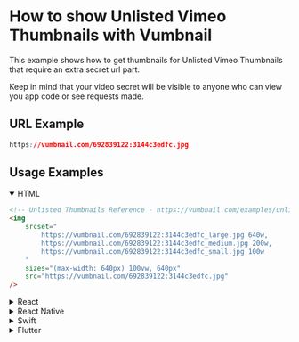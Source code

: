 <!-- Syntax Languages - https://github.com/github/linguist/blob/master/vendor/README.md -->
# How to show Unlisted Vimeo Thumbnails with Vumbnail

This example shows how to get thumbnails for Unlisted Vimeo Thumbnails that require an extra secret url part.

Keep in mind that your video secret will be visible to anyone who can view you app code or see requests made.


## URL Example
```css
https://vumbnail.com/692839122:3144c3edfc.jpg
```

## Usage Examples

<details open>
    <summary>HTML</summary>

```html
<!-- Unlisted Thumbnails Reference - https://vumbnail.com/examples/unlisted-vimeo-thumbnails -->
<img 
    srcset="
        https://vumbnail.com/692839122:3144c3edfc_large.jpg 640w, 
        https://vumbnail.com/692839122:3144c3edfc_medium.jpg 200w, 
        https://vumbnail.com/692839122:3144c3edfc_small.jpg 100w
    " 
    sizes="(max-width: 640px) 100vw, 640px" 
    src="https://vumbnail.com/692839122:3144c3edfc.jpg" 
/>
```

</details>
<details>
    <summary>React</summary>

```jsx
{/* Unlisted Thumbnails Reference - https://vumbnail.com/examples/unlisted-vimeo-thumbnails --> */}
<img 
    srcSet={`
        https://vumbnail.com/692839122:3144c3edfc_large.jpg 640w, 
        https://vumbnail.com/692839122:3144c3edfc_medium.jpg 200w, 
        https://vumbnail.com/692839122:3144c3edfc_small.jpg 100w
    `} 
    sizes='(max-width: 640px) 100vw, 640px' 
    src='https://vumbnail.com/692839122:3144c3edfc.jpg' 
/>
```

</details>
<details>
    <summary>React Native</summary>

```javascript
// Unlisted Thumbnails Reference - https://vumbnail.com/examples/unlisted-vimeo-thumbnails
import * as React from 'react'
import { Image } from 'react-native'

export default () => (
    <Image 
        style={{ width: 320, height: 180 }}
        source={{
            uri: 'https://vumbnail.com/692839122:3144c3edfc.jpg',
        }}
    />
)
```

</details>
<details>
    <summary>Swift</summary>

```swift
// Unlisted Thumbnails Reference - https://vumbnail.com/examples/unlisted-vimeo-thumbnails
let url = URL(string: 'https://vumbnail.com/692839122:3144c3edfc.jpg')

DispatchQueue.global().async {
    let data = try? Data(contentsOf: url!)
    DispatchQueue.main.async {
        imageView.image = UIImage(data: data!)
    }
}
```

</details>
<details>
    <summary>Flutter</summary>

```dart
// Unlisted Thumbnails Reference - https://vumbnail.com/examples/unlisted-vimeo-thumbnails
Image.network(
    'https://vumbnail.com/${ options.videoId }.jpg',
)
```

</details>
